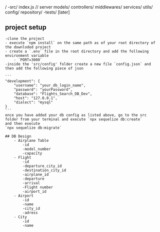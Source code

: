 / 
    -src/
        index.js // server
        models/
        controllers/
        middlewares/
        services/
        utils/
        config/
        repository/
    -tests/ [later]

## project setup
    -clone the project
    - execute `npm install` on the same path as of your root directory of the downloded project
    - create a `.env` file in the root directory and add the following environment variable
        - `PORT=3000` 
    -inside the 'src/config' folder create a new file `config.json` and then add the following piece of json

    ```
    "development": {
        "username": "your_db_login_name",
        "password": "yourPassword",
        "database": "Flights_Search_DB_Dev",
        "host": "127.0.0.1",
        "dialect": "mysql"
    }
    ```
    once you have added your db config as listed above, go to the src folder from your terminal and execute `npx sequelize db:create`
    and then execute 
    `npx sequelize db:migrate`

    ## DB Design
        - Airplane Table
            -id
            -model_number
            -capacity
        - Flight
            -id
            -departure_city_id
            -destination_city_id
            -airplane_id
            -departure
            -arrival
            -Flight number
            -airport_id
        - Airport
            -id
            -name
            -city_id
            -adress
        - City
            -id
            -name